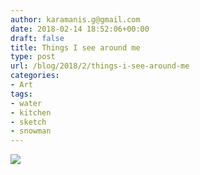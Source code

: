 ```yaml
---
author: karamanis.g@gmail.com
date: 2018-02-14 18:52:06+00:00
draft: false
title: Things I see around me
type: post
url: /blog/2018/2/things-i-see-around-me
categories:
- Art
tags:
- water
- kitchen
- sketch
- snowman
---
```


![](/images/2018-02-14-20182things-i-see-around-me/IMG_0112.JPG)

